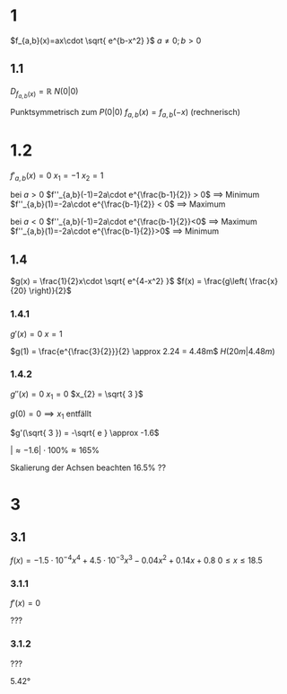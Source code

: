 # 1
$f_{a,b}(x)=ax\cdot \sqrt{ e^{b-x^2} }$ $a\neq0; b>0$
## 1.1
$D_{f_{a,b}(x)} = \mathbb{R}$
$N(0|0)$

Punktsymmetrisch zum $P(0|0)$
$f_{a,b}(x) = f_{a,b}(-x)$
(rechnerisch)

# 1.2
$f'_{a,b}(x)=0$
$x_{1} = -1$
$x_{2} = 1$

bei $a>0$
$f''_{a,b}(-1)=2a\cdot e^{\frac{b-1}{2}} > 0$ $\implies$ Minimum
$f''_{a,b}(1)=-2a\cdot e^{\frac{b-1}{2}} < 0$ $\implies$ Maximum

bei $a<0$
$f''_{a,b}(-1)=2a\cdot e^{\frac{b-1}{2}}<0$ $\implies$ Maximum
$f''_{a,b}(1)=-2a\cdot e^{\frac{b-1}{2}}>0$ $\implies$ Minimum

## 1.4
$g(x) = \frac{1}{2}x\cdot \sqrt{ e^{4-x^2} }$
$f(x) = \frac{g\left( \frac{x}{20} \right)}{2}$

### 1.4.1
$g'(x) = 0$
$x = 1$

$g(1) = \frac{e^{\frac{3}{2}}}{2} \approx 2.24 = 4.48m$
$H(20m|4.48m)$

### 1.4.2
$g''(x) = 0$
$x_{1} = 0$
$x_{2} = \sqrt{ 3 }$

$g(0) = 0 \implies x_{1}$ entfällt

$g'(\sqrt{ 3 }) = -\sqrt{ e } \approx -1.6$

$|\approx- 1.6| \cdot 100\% \approx 165\%$

Skalierung der Achsen beachten
$16.5\%$ ??

# 3
## 3.1
$f(x) = -1.5\cdot10^{-4}x^4+4.5\cdot10^{-3}x^3-0.04x^2+0.14x+0.8$ $0 \leq x \leq 18.5$

### 3.1.1
$f'(x) = 0$

???

### 3.1.2
???

$5.42°$